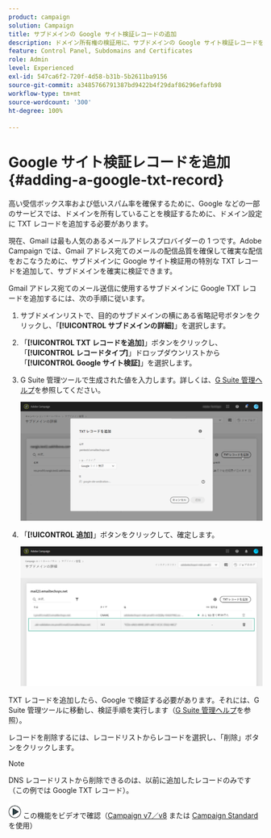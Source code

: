 ```yaml
---
product: campaign
solution: Campaign
title: サブドメインの Google サイト検証レコードの追加
description: ドメイン所有権の検証用に、サブドメインの Google サイト検証レコードを追加する方法を説明します。
feature: Control Panel, Subdomains and Certificates
role: Admin
level: Experienced
exl-id: 547ca6f2-720f-4d58-b31b-5b2611ba9156
source-git-commit: a3485766791387bd9422b4f29daf86296efafb98
workflow-type: tm+mt
source-wordcount: '300'
ht-degree: 100%

---
```


# Google サイト検証レコードを追加 {#adding-a-google-txt-record}

高い受信ボックス率および低いスパム率を確保するために、Google などの一部のサービスでは、ドメインを所有していることを検証するために、ドメイン設定に TXT レコードを追加する必要があります。

現在、Gmail は最も人気のあるメールアドレスプロバイダーの 1 つです。Adobe Campaign では、Gmail アドレス宛てのメールの配信品質を確保して確実な配信をおこなうために、サブドメインに Google サイト検証用の特別な TXT レコードを追加して、サブドメインを確実に検証できます。

Gmail アドレス宛てのメール送信に使用するサブドメインに Google TXT レコードを追加するには、次の手順に従います。

1. サブドメインリストで、目的のサブドメインの横にある省略記号ボタンをクリックし、「**[!UICONTROL サブドメインの詳細]**」を選択します。

1. 「**[!UICONTROL TXT レコードを追加]**」ボタンをクリックし、「**[!UICONTROL レコードタイプ]**」ドロップダウンリストから「**[!UICONTROL Google サイト検証]**」を選択します。

1. G Suite 管理ツールで生成された値を入力します。詳しくは、[G Suite 管理ヘルプ](https://support.google.com/a/answer/183895)を参照してください。

   ![](assets/txt_addtxt.png)

1. 「**[!UICONTROL 追加]**」ボタンをクリックして、確定します。

   ![](assets/txt_txtadded.png)

TXT レコードを追加したら、Google で検証する必要があります。それには、G Suite 管理ツールに移動し、検証手順を実行します（[G Suite 管理ヘルプ](https://support.google.com/a/answer/183895)を参照）。

レコードを削除するには、レコードリストからレコードを選択し、「削除」ボタンをクリックします。

>[!NOTE]
>
>DNS レコードリストから削除できるのは、以前に追加したレコードのみです（この例では Google TXT レコード）。

![](assets/do-not-localize/how-to-video.png) この機能をビデオで確認（[Campaign v7／v8](https://experienceleague.adobe.com/docs/campaign-classic-learn/control-panel/subdomains-and-certificates/google-txt-record-management.html?lang=ja#subdomains-and-certificates) または [Campaign Standard](https://experienceleague.adobe.com/docs/campaign-standard-learn/control-panel/subdomains-and-certificates/google-txt-record-management.html?lang=ja#subdomains-and-certificates) を使用）
